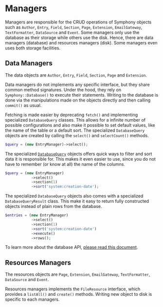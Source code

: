 # Managers

Managers are responsible for the CRUD operations of Symphony objects such as `Author`, `Entry`,
`Field`, `Section`, `Page`, `Extension`, `EmailGateway`, `TextFormatter`, `DataSource` and `Event`.
Some managers only use the database as their storage while others use the disk.
Hence, there are data managers (database) and resources managers (disk).
Some managers even uses both storage facilities.

## Data Managers

The data objects are  `Author`, `Entry`, `Field`, `Section`, `Page` and `Extension`.

Data managers do not implements any specific interface, but they share common method signatures.
Under the hood, they rely on `Symphony::Database()` to execute their statements.
Writing to the database is done via the manipulations made on the objects directly and then
calling `commit()` as usual.

Fetching is made easier by deprecating `fetch()` and implementing specialized `DatabaseQuery` classes.
This allows for a infinite number of possible configurations and also make it possible to set default values,
like the name of the table or a default sort.
The specialized `DatabaseQuery` objects are created by calling the `select()` and `selectCount()` methods.

```php
$query = (new EntryManager)->select();
```

The specialized [`DatabaseQuery`](DATABASE.md#API) objects offers quick ways to filter and sort data it is responsible for.
This makes it even easier to use, since you do not have to remember (or know at all) the name of the columns.

```php
$query = (new EntryManager)
            ->select()
            ->section(1)
            ->sort('system:creation-date');
```

The specialized `DatabaseQuery` objects also comes with a specialized `DatabaseQueryResult` class.
This make it easy to return fully constructed objects instead of plain rows from the database.

```php
$entries = (new EntryManager)
            ->select()
            ->section(1)
            ->sort('system:creation-date')
            ->execute()
            ->rows();
```

To learn more about the database API, [please read this document](DATABASE.md).

## Resources Managers

The resources objects are `Page`, `Extension`, `EmailGateway`, `TextFormatter`, `DataSource` and `Event`.

Resources managers implements the `FileResource` interface, which provides a `listAll()` and `create()` methods.
Writing new object to disk is specific to each managers.
